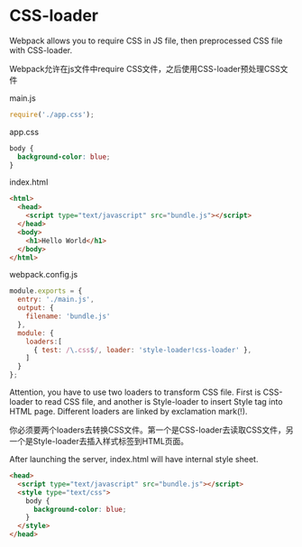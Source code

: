 # CSS-loader

Webpack allows you to require CSS in JS file, then preprocessed CSS file with CSS-loader.

Webpack允许在js文件中require CSS文件，之后使用CSS-loader预处理CSS文件


main.js
```javascript
require('./app.css');
```

app.css
```css
body {
  background-color: blue;
}
```

index.html
```html
<html>
  <head>
    <script type="text/javascript" src="bundle.js"></script>
  </head>
  <body>
    <h1>Hello World</h1>
  </body>
</html>
```

webpack.config.js
```javascript
module.exports = {
  entry: './main.js',
  output: {
    filename: 'bundle.js'
  },
  module: {
    loaders:[
      { test: /\.css$/, loader: 'style-loader!css-loader' },
    ]
  }
};
```

Attention, you have to use two loaders to transform CSS file. First is CSS-loader to read CSS file, and another is Style-loader to insert Style tag into HTML page. Different loaders are linked by exclamation mark(!).

你必须要两个loaders去转换CSS文件。第一个是CSS-loader去读取CSS文件，另一个是Style-loader去插入样式标签到HTML页面。

After launching the server, index.html will have internal style sheet.
```html
<head>
  <script type="text/javascript" src="bundle.js"></script>
  <style type="text/css">
    body {
      background-color: blue;
    }
  </style>
</head>
```